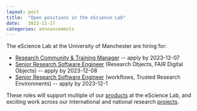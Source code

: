 ```yaml
---
layout: post
title:  "Open positions in the eScience Lab"
date:   2023-11-17
categories: announcements
---
```


The eScience Lab at the University of Manchester are hiring for:

* [Research Community & Training Manager](https://www.jobs.manchester.ac.uk/Job/JobDetail?JobId=27241) -- apply by 2023-12-07
* [Senior Research Software Engineer](https://www.jobs.manchester.ac.uk/Job/JobDetail?JobId=27243)  (Research Objects, FAIR Digital Objects) -- apply by 2023-12-08
* [Senior Research Software Engineer](https://www.jobs.manchester.ac.uk/Job/JobDetail?JobId=27268) (workflows, Trusted Research Environments) -- apply by 2023-12-1

These roles will support multiple of our [products](https://esciencelab.org.uk/products/) at the eScience Lab, and exciting work across our international and national research [projects](https://esciencelab.org.uk/projects/).